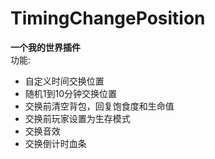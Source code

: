 # TimingChangePosition
**一个我的世界插件**  
功能:
- 自定义时间交换位置
- 随机1到10分钟交换位置
- 交换前清空背包，回复饱食度和生命值
- 交换前玩家设置为生存模式
- 交换音效
- 交换倒计时血条
